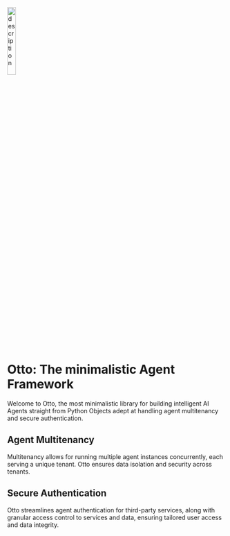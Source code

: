 <img src="https://github.com/mindsdb/otto/assets/5898506/c1205022-7f73-41cc-82ea-8075801bdbd4" alt="description" style="width: 20%;" />


# Otto: The minimalistic Agent Framework


Welcome to Otto, the most minimalistic library for building intelligent AI Agents straight from Python Objects adept at handling agent multitenancy and secure authentication.

## Agent Multitenancy


Multitenancy allows for running multiple agent instances concurrently, each serving a unique tenant. Otto ensures data isolation and security across tenants.

## Secure Authentication

Otto streamlines agent authentication for third-party services, along with granular access control to services and data, ensuring tailored user access and data integrity.

